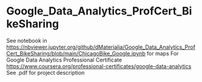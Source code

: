 # Google_Data_Analytics_ProfCert_BikeSharing

See notebook in  https://nbviewer.jupyter.org/github/dMaterialia/Google_Data_Analytics_ProfCert_BikeSharing/blob/main/ChicagoBike_Google.ipynb for maps
For Google Data Analytics Professional Certificate https://www.coursera.org/professional-certificates/google-data-analytics
See .pdf for project description
 
